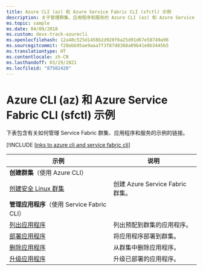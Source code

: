 ```yaml
---
title: Azure CLI (az) 和 Azure Service Fabric CLI (sfctl) 示例
description: 关于管理群集、应用程序和服务的 Azure CLI (az) 和 Azure Service Fabric CLI (sfctl) 示例。
ms.topic: sample
ms.date: 04/09/2018
ms.custom: devx-track-azurecli
ms.openlocfilehash: 12a48c525d1458b2d920f6a25d91d67e58749a96
ms.sourcegitcommit: f28ebb95ae9aaaff3f87d8388a09b41e0b3445b5
ms.translationtype: HT
ms.contentlocale: zh-CN
ms.lasthandoff: 03/29/2021
ms.locfileid: "87502420"
---
```

# <a name="azure-cli-az-and-azure-service-fabric-cli-sfctl-samples"></a>Azure CLI (az) 和 Azure Service Fabric CLI (sfctl) 示例

下表包含有关如何管理 Service Fabric 群集、应用程序和服务的示例的链接。

[!INCLUDE [links to azure cli and service fabric cli](../../includes/service-fabric-sfctl.md)]

| 示例 | 说明 |
|-|-|
| **创建群集**（使用 Azure CLI）||
| [创建安全 Linux 群集](./scripts/cli-create-cluster.md)| 创建 Azure Service Fabric 群集。 |
| **管理应用程序**（使用 Service Fabric CLI）||
| [列出应用程序](./scripts/sfctl-list-applications.md)| 列出预配到群集的应用程序。|
| [部署应用程序](./scripts/cli-deploy-application.md)| 将应用程序部署到群集。|
| [删除应用程序](./scripts/cli-remove-application.md)| 从群集中删除应用程序。|
| [升级应用程序](./scripts/sfctl-upgrade-application.md)| 升级已部署的应用程序。|
